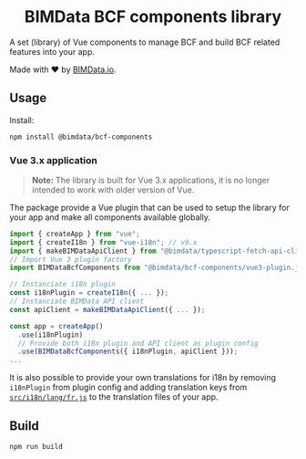 <h1 align="center">BIMData BCF components library</h1>

A set (library) of Vue components to manage BCF and build BCF related
features into your app.

Made with :heart: by [BIMData.io](https://bimdata.io/).

## Usage

Install:
```bash
npm install @bimdata/bcf-components
```

### Vue 3.x application

> **Note:** The library is built for Vue 3.x applications, it is no longer intended
> to work with older version of Vue.

The package provide a Vue plugin that can be used to setup the library for your app
and make all components available globally.

```js
import { createApp } from "vue";
import { createI18n } from "vue-i18n"; // v9.x
import { makeBIMDataApiClient } from "@bimdata/typescript-fetch-api-client"; // v8.2+
// Import Vue 3 plugin factory
import BIMDataBcfComponents from "@bimdata/bcf-components/vue3-plugin.js";

// Instanciate i18n plugin
const i18nPlugin = createI18n({ ... });
// Instanciate BIMData API client
const apiClient = makeBIMDataApiClient({ ... });

const app = createApp()
  .use(i18nPlugin)
  // Provide both i18n plugin and API client as plugin config
  .use(BIMDataBcfComponents({ i18nPlugin, apiClient }));
...
```

It is also possible to provide your own translations for i18n by removing
`i18nPlugin` from plugin config and adding translation keys from
[`src/i18n/lang/fr.js`](./src/i18n/lang/fr.json) to the translation files of your app.

## Build

```bash
npm run build
```
